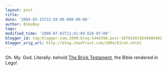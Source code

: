 ```yaml
---
layout: post
title: 
date: '2004-03-15T22:58:00.000-08:00'
author: BikeBoy
tags: 
modified_time: '2008-07-02T11:41:09.626-07:00'
blogger_id: tag:blogger.com,1999:blog-5444398.post-107942033648806401
blogger_orig_url: http://blog.chadfrost.com/2004/03/oh.shtml
---
```


Oh. My. God.  Literally: behold [The Brick 
Testament](http://www.thebricktestament.com/), the Bible rendered in Lego! 